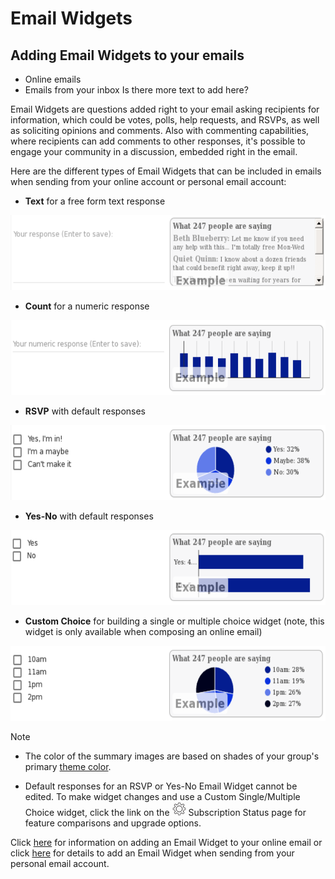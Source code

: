 # Email Widgets

<span id="gv-5widgets-2ewadd"></span>
## Adding Email Widgets to your emails

<span class="todo">
  
* Online emails
* Emails from your inbox
Is there more text to add here?

</span> <!-- todo -->

Email Widgets are questions added right to your email asking recipients for information, which could be votes, polls, help requests, and RSVPs, 
as well as soliciting 
opinions and comments.  Also with commenting capabilities, where recipients can add comments to other responses, it's possible to engage your community 
in a discussion, embedded right in the email.  

Here are the different types of Email Widgets that can be included in emails when sending from your online account or personal email account:

* **Text** for a free form text response
<img src="/docimages/ew-text-example.png" height="120">

* **Count** for a numeric response
<img src="/docimages/ew-numeric-example.png" height="120">

* **RSVP** with default responses
<img src="/docimages/ew-rsvp-example.png" height="120">

* **Yes-No** with default responses
<img src="/docimages/ew-yes-no-example.png" height="120">

<span class="sub g4s">
  
* **Custom Choice** for building a single or multiple choice widget (note, this widget is only available when composing an online email)
<img src="/docimages/ew-custom-choice-example.png" height="120">

</span> <!-- sub g4s -->

Note

* The color of the summary images are based on shades of your group's primary [theme color](/3-send/4-sendSettings.md?[LINK-QARGS-DOC]#gv-2members-4sendsettings-theme-colors).

<span class="free">

* Default responses for an RSVP or Yes-No Email Widget cannot be edited.  To make widget changes and use a 
Custom Single/Multiple Choice widget, click the link on the <img src="/docimages/transparent-gear-icon.png" height="22"> Subscription Status page 
for feature comparisons and upgrade options.

</span> <!-- free -->

Click [here](/3-send/1-sendOnline.md?[LINK-QARGS-DOC]#gv-3send-1sendOnline) for information on adding an Email Widget to your online email or click [here](/3-send/2-sendInbox.md?[LINK-QARGS-DOC]#gv-3send-2sendInbox) for details to add an Email Widget when sending from your personal email account.
